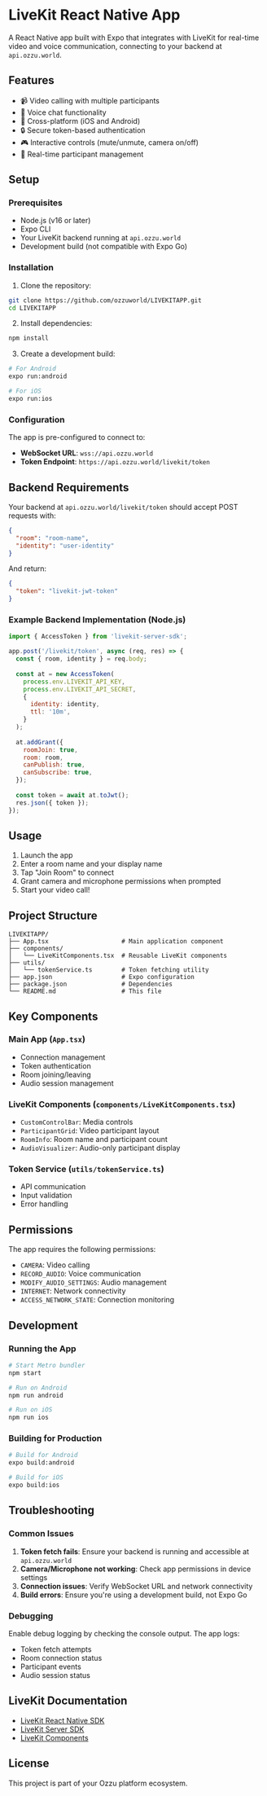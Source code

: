 # LiveKit React Native App

A React Native app built with Expo that integrates with LiveKit for real-time video and voice communication, connecting to your backend at `api.ozzu.world`.

## Features

- 📹 Video calling with multiple participants
- 🎤 Voice chat functionality
- 📱 Cross-platform (iOS and Android)
- 🔒 Secure token-based authentication
- 🎮 Interactive controls (mute/unmute, camera on/off)
- 📏 Real-time participant management

## Setup

### Prerequisites

- Node.js (v16 or later)
- Expo CLI
- Your LiveKit backend running at `api.ozzu.world`
- Development build (not compatible with Expo Go)

### Installation

1. Clone the repository:
```bash
git clone https://github.com/ozzuworld/LIVEKITAPP.git
cd LIVEKITAPP
```

2. Install dependencies:
```bash
npm install
```

3. Create a development build:
```bash
# For Android
expo run:android

# For iOS
expo run:ios
```

### Configuration

The app is pre-configured to connect to:
- **WebSocket URL**: `wss://api.ozzu.world`
- **Token Endpoint**: `https://api.ozzu.world/livekit/token`

## Backend Requirements

Your backend at `api.ozzu.world/livekit/token` should accept POST requests with:

```json
{
  "room": "room-name",
  "identity": "user-identity"
}
```

And return:

```json
{
  "token": "livekit-jwt-token"
}
```

### Example Backend Implementation (Node.js)

```javascript
import { AccessToken } from 'livekit-server-sdk';

app.post('/livekit/token', async (req, res) => {
  const { room, identity } = req.body;
  
  const at = new AccessToken(
    process.env.LIVEKIT_API_KEY,
    process.env.LIVEKIT_API_SECRET,
    {
      identity: identity,
      ttl: '10m',
    }
  );
  
  at.addGrant({
    roomJoin: true,
    room: room,
    canPublish: true,
    canSubscribe: true,
  });
  
  const token = await at.toJwt();
  res.json({ token });
});
```

## Usage

1. Launch the app
2. Enter a room name and your display name
3. Tap "Join Room" to connect
4. Grant camera and microphone permissions when prompted
5. Start your video call!

## Project Structure

```
LIVEKITAPP/
├── App.tsx                    # Main application component
├── components/
│   └── LiveKitComponents.tsx  # Reusable LiveKit components
├── utils/
│   └── tokenService.ts        # Token fetching utility
├── app.json                   # Expo configuration
├── package.json               # Dependencies
└── README.md                  # This file
```

## Key Components

### Main App (`App.tsx`)
- Connection management
- Token authentication
- Room joining/leaving
- Audio session management

### LiveKit Components (`components/LiveKitComponents.tsx`)
- `CustomControlBar`: Media controls
- `ParticipantGrid`: Video participant layout
- `RoomInfo`: Room name and participant count
- `AudioVisualizer`: Audio-only participant display

### Token Service (`utils/tokenService.ts`)
- API communication
- Input validation
- Error handling

## Permissions

The app requires the following permissions:
- `CAMERA`: Video calling
- `RECORD_AUDIO`: Voice communication
- `MODIFY_AUDIO_SETTINGS`: Audio management
- `INTERNET`: Network connectivity
- `ACCESS_NETWORK_STATE`: Connection monitoring

## Development

### Running the App

```bash
# Start Metro bundler
npm start

# Run on Android
npm run android

# Run on iOS
npm run ios
```

### Building for Production

```bash
# Build for Android
expo build:android

# Build for iOS
expo build:ios
```

## Troubleshooting

### Common Issues

1. **Token fetch fails**: Ensure your backend is running and accessible at `api.ozzu.world`
2. **Camera/Microphone not working**: Check app permissions in device settings
3. **Connection issues**: Verify WebSocket URL and network connectivity
4. **Build errors**: Ensure you're using a development build, not Expo Go

### Debugging

Enable debug logging by checking the console output. The app logs:
- Token fetch attempts
- Room connection status
- Participant events
- Audio session status

## LiveKit Documentation

- [LiveKit React Native SDK](https://docs.livekit.io/home/quickstarts/react-native/)
- [LiveKit Server SDK](https://docs.livekit.io/home/server/)
- [LiveKit Components](https://docs.livekit.io/reference/components/react/)

## License

This project is part of your Ozzu platform ecosystem.